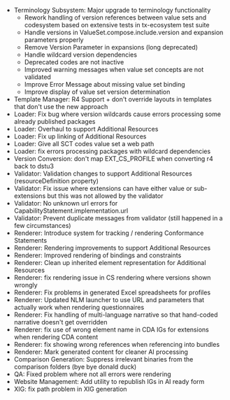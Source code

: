 
* Terminology Subsystem: Major upgrade to terminology functionality
  * Rework handling of version references between value sets and codesystem based on extensive tests in tx-ecosystem test suite 
  * Handle versions in ValueSet.compose.include.version and expansion parameters properly
  * Remove Version Parameter in expansions (long deprecated)
  * Handle wildcard version dependencies
  * Deprecated codes are not inactive
  * Improved warning messages when value set concepts are not validated
  * Improve Error Message about missing value set binding
  * Improve display of value set version determination
* Template Manager: R4 Support + don't override layouts in templates that don't use the new approach
* Loader: Fix bug where version wildcards cause errors processing some already published packages
* Loader: Overhaul to support Additional Resources
* Loader: Fix up linking of Additional Resources
* Loader: Give all SCT codes value set a web path
* Loader: fix errors processing packages with wildcard dependencies
* Version Conversion: don't map EXT_CS_PROFILE when converting r4 back to dstu3
* Validator: Validation changes to support Additional Resources (resourceDefinition property)
* Validator: Fix issue where extensions can have either value or sub-extensions but this was not allowed by the validator
* Validator: No unknown url errors for CapabilityStatement.implementation.url
* Validator: Prevent duplicate messages from validator (still happened in a few circumstances)
* Renderer: Introduce system for tracking / rendering Conformance Statements
* Renderer: Rendering improvements to support Additional Resources
* Renderer: Improved rendering of bindings and constraints
* Renderer: Clean up inherited element representation for Additional Resources
* Renderer: fix rendering issue in CS rendering where versions shown wrongly
* Renderer: Fix problems in generated Excel spreadsheets for profiles
* Renderer: Updated NLM launcher to use URL and parameters that actually work when rendering questionnaires
* Renderer: Fix handling of multi-language narrative so that hand-coded narrative doesn't get overridden
* Renderer: fix use of wrong element name in CDA IGs for extensions when rendering CDA content
* Renderer: fix showing wrong references when referencing into bundles
* Renderer: Mark generated content for cleaner AI processing
* Comparison Generation: Suppress irrelevant binaries from the comparison folders (bye bye donald duck)
* QA: Fixed problem where not all errors were rendering
* Website Management: Add utility to republish IGs in AI ready form
* XIG: fix path problem in XIG generation
